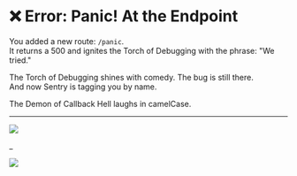 # ❌ Error: Panic! At the Endpoint

You added a new route: `/panic`.  
It returns a 500 and ignites the Torch of Debugging with the phrase: "We tried."

The Torch of Debugging shines with comedy.
The bug is still there.  
And now Sentry is tagging you by name.

The Demon of Callback Hell laughs in camelCase.

---

<a href="../../glossary.md" target="_blank">
  <img src="https://img.shields.io/badge/Open%20DevLore%20Glossary-5dade2?style=for-the-badge"/>
</a>

_

<a href="../../start-game.md">
  <img src="https://img.shields.io/badge/Consult%20your%20Code%20Oracle%20and%20begin%20again-slategray?style=for-the-badge"/>
</a>

